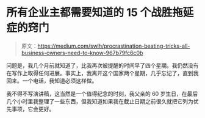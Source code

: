 # 所有企业主都需要知道的 15 个战胜拖延症的窍门

> 原文：<https://medium.com/swlh/procrastination-beating-tricks-all-business-owners-need-to-know-967b79fc6c0b>

问题是，我几个月前就知道了，比我再次被提醒的时间早了四个星期。我仍然没有在写作上取得任何进展。事实上，我离开这个国家两个星期，几乎忘记了，直到我回来。一个电话，我知道必须这样做。

我不得不写演讲稿，这当然是一个值得纪念的时刻，我父亲的 60 岁生日，在最后几个小时里我整理了一些东西，但我知道如果我在截止日期之前很久就把它列为优先事项，它会更好。